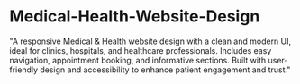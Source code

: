 # Medical-Health-Website-Design
"A responsive Medical &amp; Health website design with a clean and modern UI, ideal for clinics, hospitals, and healthcare professionals. Includes easy navigation, appointment booking, and informative sections. Built with user-friendly design and accessibility to enhance patient engagement and trust."
